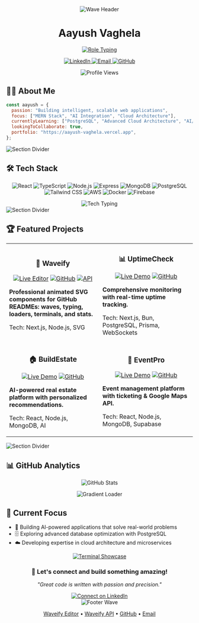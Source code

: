 <div align="center">

<picture>
  <source media="(prefers-color-scheme: dark)" srcset="https://waveify.onrender.com/api/wave?color=%23667eea&height=180&width=1200&amplitude=25&frequency=2.5&speed=4">
  <source media="(prefers-color-scheme: light)" srcset="https://waveify.onrender.com/api/wave?color=%23007CF0&height=180&width=1200&amplitude=25&frequency=2.5&speed=4">
  <img src="https://waveify.onrender.com/api/wave?color=%23007CF0&height=180&width=1200&amplitude=25&frequency=2.5&speed=4" alt="Wave Header" />
</picture>

<h1> Aayush Vaghela </h1>

<a href="https://aayush-vaghela.vercel.app" target="_blank">
  <img alt="Role Typing" src="https://waveify.onrender.com/api/typing?text=Full%20Stack%20Developer%20-%20AI%20and%20Cloud%20-%20Open%20Source&speed=75&color=%2300FFFF" />
</a>

<p>
  <a href="https://www.linkedin.com/in/aayush-vaghela-a50a65194/">
    <img src="https://img.shields.io/badge/-LinkedIn-0A66C2?style=for-the-badge&logo=linkedin&logoColor=white" alt="LinkedIn" />
  </a>
  <a href="mailto:aayushvaghela12@gmail.com">
    <img src="https://img.shields.io/badge/-Email-EA4335?style=for-the-badge&logo=gmail&logoColor=white" alt="Email" />
  </a>
  <a href="https://github.com/AAYUSH412">
    <img src="https://img.shields.io/badge/-GitHub-181717?style=for-the-badge&logo=github&logoColor=white" alt="GitHub" />
  </a>
</p>

<p>
  <img src="https://komarev.com/ghpvc/?username=AAYUSH412&color=blueviolet&style=for-the-badge&label=PROFILE+VIEWS" alt="Profile Views"/>
</p>

</div>

## 👨‍💻 About Me

```javascript
const aayush = {
  passion: "Building intelligent, scalable web applications",
  focus: ["MERN Stack", "AI Integration", "Cloud Architecture"],
  currentlyLearning: ["PostgreSQL", "Advanced Cloud Architecture", "AI/ML"],
  lookingToCollaborate: true,
  portfolio: "https://aayush-vaghela.vercel.app",
};
```

<picture>
  <source media="(max-width: 768px)" srcset="https://waveify.onrender.com/api/wave?color=%23667eea&width=800&height=120&amplitude=18&frequency=2">
  <img src="https://waveify.onrender.com/api/wave?color=%23667eea&width=1200&height=140&amplitude=20&frequency=2.2" alt="Section Divider" />
</picture>

## 🛠️ Tech Stack

<p align="center">
  <img src="https://img.shields.io/badge/-React-61DAFB?style=for-the-badge&logo=react&logoColor=black" alt="React"/>
  <img src="https://img.shields.io/badge/-TypeScript-3178C6?style=for-the-badge&logo=typescript&logoColor=white" alt="TypeScript"/>
  <img src="https://img.shields.io/badge/-Node.js-339933?style=for-the-badge&logo=nodedotjs&logoColor=white" alt="Node.js"/>
  <img src="https://img.shields.io/badge/-Express-000000?style=for-the-badge&logo=express&logoColor=white" alt="Express"/>
  <img src="https://img.shields.io/badge/-MongoDB-47A248?style=for-the-badge&logo=mongodb&logoColor=white" alt="MongoDB"/>
  <img src="https://img.shields.io/badge/-PostgreSQL-4169E1?style=for-the-badge&logo=postgresql&logoColor=white" alt="PostgreSQL"/>
  <img src="https://img.shields.io/badge/-Tailwind_CSS-06B6D4?style=for-the-badge&logo=tailwindcss&logoColor=white" alt="Tailwind CSS"/>
  <img src="https://img.shields.io/badge/-AWS-232F3E?style=for-the-badge&logo=amazonaws&logoColor=white" alt="AWS"/>
  <img src="https://img.shields.io/badge/-Docker-2496ED?style=for-the-badge&logo=docker&logoColor=white" alt="Docker"/>
  <img src="https://img.shields.io/badge/-Firebase-FFCA28?style=for-the-badge&logo=firebase&logoColor=black" alt="Firebase"/>
</p>

<div align="center">
  <img alt="Tech Typing" src="https://waveify.onrender.com/api/typing/gradient?text=React%20%E2%80%A2%20Next.js%20%E2%80%A2%20TypeScript%20%E2%80%A2%20Node.js%20%E2%80%A2%20PostgreSQL&gradientColors=%23667eea,%23764ba2&speed=70" />
</div>

<picture>
  <source media="(max-width: 768px)" srcset="https://waveify.onrender.com/api/wave/sine?color=%2300d4ff&width=800&height=110&amplitude=16&frequency=2.4">
  <img src="https://waveify.onrender.com/api/wave/sine?color=%2300d4ff&width=1200&height=120&amplitude=18&frequency=2.6" alt="Section Divider" />
</picture>

## 🏆 Featured Projects

<div align="center">

<table>
  <tr>
    <td width="50%">
      <h3 align="center">🌊 Waveify</h3>
      <p align="center">
        <a href="https://waveipfy.vercel.app/" target="_blank"><img src="https://img.shields.io/badge/-Live_Editor-000000?style=for-the-badge&logo=vercel&logoColor=white" alt="Live Editor" /></a>
        <a href="https://github.com/AAYUSH412/Waveify" target="_blank"><img src="https://img.shields.io/badge/-Code-181717?style=for-the-badge&logo=github&logoColor=white" alt="GitHub" /></a>
        <a href="https://waveify.onrender.com" target="_blank"><img src="https://img.shields.io/badge/-API_Docs-2563EB?style=for-the-badge" alt="API" /></a>
      </p>
      <p><strong>Professional animated SVG components for GitHub READMEs: waves, typing, loaders, terminals, and stats.</strong></p>
      <p>Tech: Next.js, Node.js, SVG</p>
    </td>
    <td width="50%">
      <h3 align="center">📊 UptimeCheck</h3>
      <p align="center">
        <a href="https://uptimecheck.vercel.app" target="_blank"><img src="https://img.shields.io/badge/-Live_Demo-000000?style=for-the-badge&logo=vercel&logoColor=white" alt="Live Demo"/></a>
        <a href="https://github.com/AAYUSH412/uptimecheck" target="_blank"><img src="https://img.shields.io/badge/-Code-181717?style=for-the-badge&logo=github&logoColor=white" alt="GitHub"/></a>
      </p>
      <p><strong>Comprehensive monitoring with real-time uptime tracking.</strong></p>
      <p>Tech: Next.js, Bun, PostgreSQL, Prisma, WebSockets</p>
    </td>
  </tr>
  <tr>
    <td width="50%">
      <h3 align="center">🏠 BuildEstate</h3>
      <p align="center">
        <a href="https://buildestate.vercel.app" target="_blank"><img src="https://img.shields.io/badge/-Live_Demo-000000?style=for-the-badge&logo=vercel&logoColor=white" alt="Live Demo"/></a>
        <a href="https://github.com/AAYUSH412/Real-Estate-Website" target="_blank"><img src="https://img.shields.io/badge/-Code-181717?style=for-the-badge&logo=github&logoColor=white" alt="GitHub"/></a>
      </p>
      <p><strong>AI-powered real estate platform with personalized recommendations.</strong></p>
      <p>Tech: React, Node.js, MongoDB, AI</p>
    </td>
    <td width="50%">
      <h3 align="center">🎉 EventPro</h3>
      <p align="center">
        <a href="https://eventpro-frontend.vercel.app/" target="_blank"><img src="https://img.shields.io/badge/-Live_Demo-000000?style=for-the-badge&logo=vercel&logoColor=white" alt="Live Demo"/></a>
        <a href="https://github.com/AAYUSH412/Event-Management-Platform-Eventpro-" target="_blank"><img src="https://img.shields.io/badge/-Code-181717?style=for-the-badge&logo=github&logoColor=white" alt="GitHub"/></a>
      </p>
      <p><strong>Event management platform with ticketing & Google Maps API.</strong></p>
      <p>Tech: React, Node.js, MongoDB, Supabase</p>
    </td>
  </tr>
</table>

</div>

<picture>
  <source media="(max-width: 768px)" srcset="https://waveify.onrender.com/api/wave/neon?color=%2300ffff&width=800&height=110&amplitude=16&frequency=2.2">
  <img src="https://waveify.onrender.com/api/wave/neon?color=%2300ffff&width=1200&height=120&amplitude=18&frequency=2.4" alt="Section Divider" />
</picture>

## 📊 GitHub Analytics

<p align="center">
  <img src="https://waveify.onrender.com/api/stats?username=AAYUSH412" alt="GitHub Stats" />
</p>

<div align="center">
  <img src="https://waveify.onrender.com/api/loader?type=gradient&color=%23667eea&width=300&height=6&glowEffect=true" alt="Gradient Loader" />
</div>

## 🚀 Current Focus

- 🧠 Building AI-powered applications that solve real-world problems
- 🗄️ Exploring advanced database optimization with PostgreSQL
- ☁️ Developing expertise in cloud architecture and microservices

<div align="center">
  <a href="https://waveify.onrender.com/api/terminal/github-dark?commands=%5B%22git%20clone%20https%3A%2F%2Fgithub.com%2FAAYUSH412%2FWaveify.git%22%2C%20%22cd%20Waveify%22%2C%20%22npm%20install%22%2C%20%22npm%20run%20dev%22%5D&githubMode=true&width=700" target="_blank">
    <img alt="Terminal Showcase" src="https://waveify.onrender.com/api/terminal/github-dark?commands=%5B%22git%20clone%20https%3A%2F%2Fgithub.com%2FAAYUSH412%2FWaveify.git%22%2C%20%22cd%20Waveify%22%2C%20%22npm%20install%22%2C%20%22npm%20run%20dev%22%5D&githubMode=true&width=700" />
  </a>
</div>

<div align="center">
  <h3>🤝 Let's connect and build something amazing!</h3>
  <p><i>"Great code is written with passion and precision."</i></p>
  <a href="https://www.linkedin.com/in/aayush-vaghela-a50a65194/">
    <img src="https://img.shields.io/badge/Let's_Connect-0A66C2?style=for-the-badge&logo=linkedin&logoColor=white" alt="Connect on LinkedIn" />
  </a>
</div>

<div align="center">
  <picture>
    <source media="(prefers-color-scheme: dark)" srcset="https://waveify.onrender.com/api/wave?color=%23667eea&height=100&width=1200&amplitude=16&frequency=2.2">
    <source media="(prefers-color-scheme: light)" srcset="https://waveify.onrender.com/api/wave?color=%23007CF0&height=100&width=1200&amplitude=16&frequency=2.2">
    <img src="https://waveify.onrender.com/api/wave?color=%23007CF0&height=100&width=1200&amplitude=16&frequency=2.2" alt="Footer Wave" />
  </picture>
  <p>
    <a href="https://waveipfy.vercel.app/">Waveify Editor</a> •
    <a href="https://waveify.onrender.com/">Waveify API</a> •
    <a href="https://github.com/AAYUSH412">GitHub</a> •
    <a href="mailto:aayushvaghela12@gmail.com">Email</a>
  </p>
</div>

